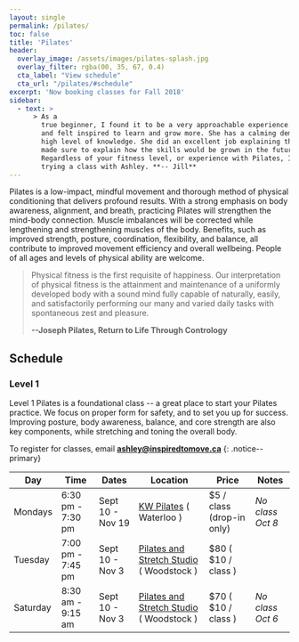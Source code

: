 ```yaml
---
layout: single
permalink: /pilates/
toc: false
title: 'Pilates'
header:
  overlay_image: /assets/images/pilates-splash.jpg
  overlay_filter: rgba(00, 35, 67, 0.4)
  cta_label: "View schedule"
  cta_url: "/pilates/#schedule"
excerpt: 'Now booking classes for Fall 2018'
sidebar:
  - text: > 
      > As a
        true beginner, I found it to be a very approachable experience. I enjoyed our session,
        and felt inspired to learn and grow more. She has a calming demeanour, and a very
        high level of knowledge. She did an excellent job explaining the fundamentals, but
        made sure to explain how the skills would be grown in the future. 
        Regardless of your fitness level, or experience with Pilates, I highly recommend
        trying a class with Ashley. **-- Jill**
---
```

Pilates is a low-impact, mindful movement and thorough method of physical
conditioning that delivers profound results. With a strong emphasis on body
awareness, alignment, and breath, practicing Pilates will strengthen the mind-body
connection. Muscle imbalances will be corrected while lengthening and
strengthening muscles of the body. Benefits, such as improved strength, posture,
coordination, flexibility, and balance, all contribute to improved movement
efficiency and overall wellbeing. People of all ages and levels of physical ability are welcome.

> Physical fitness is the first requisite of happiness. Our interpretation of physical fitness is the attainment and maintenance of a uniformly developed body with a sound mind fully capable of naturally, easily, and satisfactorily performing our many and varied daily tasks with spontaneous zest and pleasure.
>
> **--Joseph Pilates, Return to Life Through Contrology**



## Schedule

### Level 1

Level 1 Pilates is a foundational class -- a great place to start your Pilates practice. We focus on proper form for safety, and to set you up for success. Improving posture, body awareness, balance, and core strength are also key components, while stretching and toning the overall body.

To register for classes, email **[ashley@inspiredtomove.ca](mailto:ashley@inspiredtomove.ca)**
{: .notice--primary}

| Day |Time | Dates | Location | Price | Notes |
| --- |---- | ----- | --- | -------- | ----- |
| Mondays | 6:30 pm - 7:30 pm | Sept 10 - Nov 19 | [KW Pilates](http://www.kwpilates.com/) ( Waterloo ) | $5 / class (drop-in only) | *No class Oct 8*
| Tuesday | 7:00 pm - 7:45 pm | Sept 10 - Nov 3 | [Pilates and Stretch Studio](https://www.facebook.com/Pilates-and-Stretch-Studio-246196525433209/) ( Woodstock ) | $80 ( $10 / class ) |  
| Saturday | 8:30 am - 9:15 am | Sept 10 - Nov 3 | [Pilates and Stretch Studio](https://www.facebook.com/Pilates-and-Stretch-Studio-246196525433209/) ( Woodstock ) | $70 ( $10 / class ) | *No class Oct 6* 

